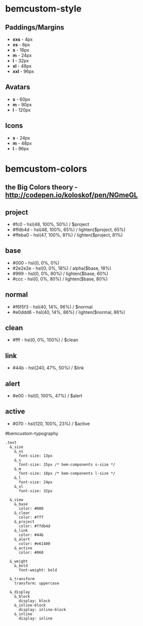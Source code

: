 # bemcustom-style

## Paddings/Margins
  * **xxs** - 4px
  * **xs** - 8px
  * **s** - 16px
  * **m** - 24px
  * **l** - 32px
  * **xl** - 48px
  * **xxl** - 96px


## Avatars
  * **s** - 60px
  * **m** - 90px
  * **l** - 120px
  
## Icons
 * **s** - 24px
 * **m** - 48px
 * **l** - 96px 


# bemcustom-colors
## the Big Colors theory - http://codepen.io/koloskof/pen/NGmeGL

## project
 * #fc0  - hsl(48, 100%, 50%) / $project 
 * #ffdb4d - hsl(48, 100%, 65%) / lighten($project, 65%)
 * #ffeba0 - hsl(47, 100%, 81%) / lighten($project, 81%)

## base
 * #000 - hsl(0, 0%, 0%)
 * #2e2e2e - hsl(0, 0%, 18%) / alpha($base, 18%)
 * #999 - hsl(0, 0%, 60%)  / lighten($base, 60%)
 * #ccc - hsl(0, 0%, 80%)  / lighten($base, 80%)
 
## normal
 * #f6f5f3 -  hsl(40, 14%, 96%) / $normal 
 * #e0ddd6 -  hsl(40, 14%, 86%) / lighten($normal, 86%)
 
## clean
  * #fff - hsl(0, 0%, 100%) / $clean
  
## link
  * #44b  - hsl(240, 47%, 50%) / $link
  
## alert
  * #e00  - hsl(0, 100%, 47%) / $alert
  
## active
  * #070  - hsl(120, 100%, 23%) / $active


#bemcustom-typography

```
.text
  &_size
    &_xs
      font-size: 13px
    &_s
      font-size: 15px /* bem-components s-size */
    &_m
      font-size: 18px /* bem-components l-size */
    &_l
      font-size: 24px
    &_xl
      font-size: 32px

  &_view
    &_base
      color: #000
    &_clear
      color: #fff
    &_project
      color: #ffdb4d
    &_link
      color: #44b
    &_alert
      color: #e61400
    &_active
      color: #060

  &_weight
    &_bold
      font-weight: bold

  &_transform
    transform: uppercase

  &_display
    &_block
      display: block
    &_inline-block
      display: inline-block
    &_inline
      display: inline
 ```
